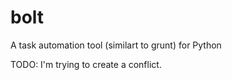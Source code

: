 # bolt
A task automation tool (similart to grunt) for Python

TODO: I'm trying to create a conflict.